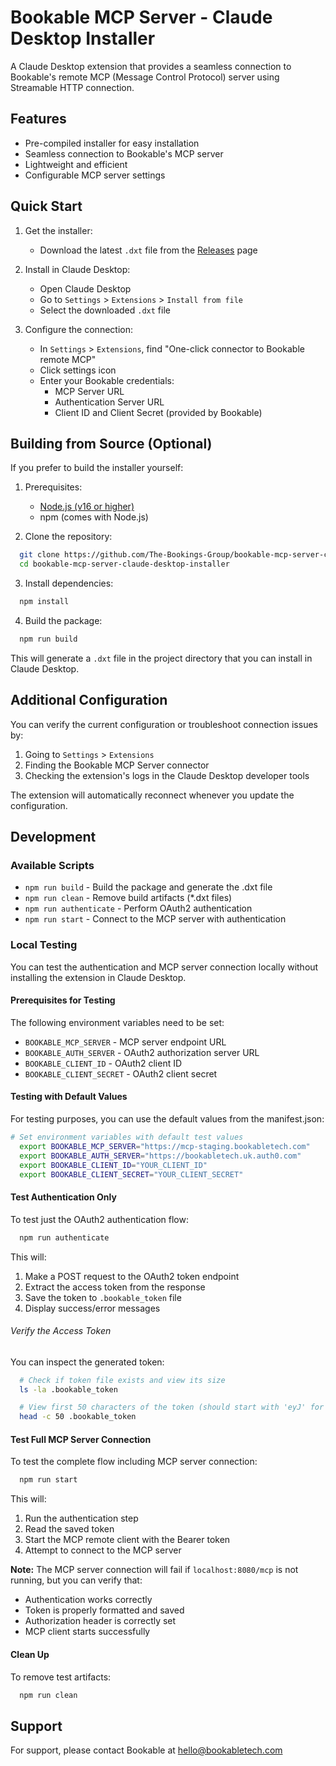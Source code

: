 # Bookable MCP Server - Claude Desktop Installer

A Claude Desktop extension that provides a seamless connection to Bookable's remote MCP (Message Control Protocol) server using Streamable HTTP connection.

## Features

- Pre-compiled installer for easy installation
- Seamless connection to Bookable's MCP server
- Lightweight and efficient
- Configurable MCP server settings

## Quick Start

1. Get the installer:
   - Download the latest `.dxt` file from the [Releases](https://github.com/The-Bookings-Group/bookable-mcp-server-claude-desktop-installation/releases) page

2. Install in Claude Desktop:
   - Open Claude Desktop
   - Go to `Settings` > `Extensions` > `Install from file`
   - Select the downloaded `.dxt` file

3. Configure the connection:
   - In `Settings` > `Extensions`, find "One-click connector to Bookable remote MCP"
   - Click settings icon
   - Enter your Bookable credentials:
      - MCP Server URL
      - Authentication Server URL
      - Client ID and Client Secret (provided by Bookable)

## Building from Source (Optional)

If you prefer to build the installer yourself:

1. Prerequisites:
   - [Node.js (v16 or higher)](https://nodejs.org/en/download)
   - npm (comes with Node.js)

2. Clone the repository:
```bash
  git clone https://github.com/The-Bookings-Group/bookable-mcp-server-claude-desktop-installer
  cd bookable-mcp-server-claude-desktop-installer
```

3. Install dependencies:
```bash
  npm install
```

4. Build the package:
```bash
  npm run build
```

This will generate a `.dxt` file in the project directory that you can install in Claude Desktop.

## Additional Configuration

You can verify the current configuration or troubleshoot connection issues by:
1. Going to `Settings` > `Extensions`
2. Finding the Bookable MCP Server connector
3. Checking the extension's logs in the Claude Desktop developer tools

The extension will automatically reconnect whenever you update the configuration.

## Development

### Available Scripts

- `npm run build` - Build the package and generate the .dxt file
- `npm run clean` - Remove build artifacts (*.dxt files)
- `npm run authenticate` - Perform OAuth2 authentication
- `npm run start` - Connect to the MCP server with authentication

### Local Testing

You can test the authentication and MCP server connection locally without installing the extension in Claude Desktop.

#### Prerequisites for Testing

The following environment variables need to be set:
- `BOOKABLE_MCP_SERVER` - MCP server endpoint URL
- `BOOKABLE_AUTH_SERVER` - OAuth2 authorization server URL
- `BOOKABLE_CLIENT_ID` - OAuth2 client ID
- `BOOKABLE_CLIENT_SECRET` - OAuth2 client secret

#### Testing with Default Values

For testing purposes, you can use the default values from the manifest.json:

```bash
# Set environment variables with default test values
  export BOOKABLE_MCP_SERVER="https://mcp-staging.bookabletech.com"
  export BOOKABLE_AUTH_SERVER="https://bookabletech.uk.auth0.com"
  export BOOKABLE_CLIENT_ID="YOUR_CLIENT_ID"
  export BOOKABLE_CLIENT_SECRET="YOUR_CLIENT_SECRET"
```

#### Test Authentication Only

To test just the OAuth2 authentication flow:

```bash
  npm run authenticate
```

This will:
1. Make a POST request to the OAuth2 token endpoint
2. Extract the access token from the response
3. Save the token to `.bookable_token` file
4. Display success/error messages

###### Verify the Access Token

You can inspect the generated token:

```bash
  # Check if token file exists and view its size
  ls -la .bookable_token

  # View first 50 characters of the token (should start with 'eyJ' for JWT)
  head -c 50 .bookable_token
```

#### Test Full MCP Server Connection

To test the complete flow including MCP server connection:

```bash
  npm run start
```

This will:
1. Run the authentication step
2. Read the saved token
3. Start the MCP remote client with the Bearer token
4. Attempt to connect to the MCP server

**Note:** The MCP server connection will fail if `localhost:8080/mcp` is not running, but you can verify that:
- Authentication works correctly
- Token is properly formatted and saved
- Authorization header is correctly set
- MCP client starts successfully

#### Clean Up

To remove test artifacts:

```bash
  npm run clean
```

## Support

For support, please contact Bookable at hello@bookabletech.com